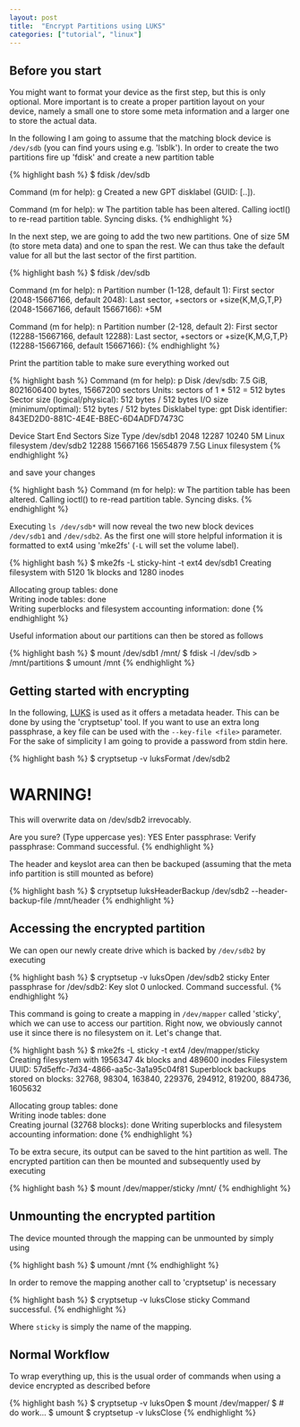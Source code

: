 ```yaml
---
layout: post
title:  "Encrypt Partitions using LUKS"
categories: ["tutorial", "linux"]
---
```


Before you start
----------------
You might want to format your device as the first step, but this is only optional.
More important is to create a proper partition layout on your device, namely a small one to store some meta information and a larger one to store the actual data.

In the following I am going to assume that the matching block device is `/dev/sdb` (you can find yours using e.g. 'lsblk').
In order to create the two partitions fire up 'fdisk' and create a new partition table

{% highlight bash %}
$ fdisk /dev/sdb

Command (m for help): g
Created a new GPT disklabel (GUID: [..]).

Command (m for help): w
The partition table has been altered.
Calling ioctl() to re-read partition table.
Syncing disks.
{% endhighlight %}

In the next step, we are going to add the two new partitions. One of size 5M (to store meta data) and one to span the rest. We can thus take the default value for all but the last sector of the first partition.

{% highlight bash %}
$ fdisk /dev/sdb

Command (m for help): n
Partition number (1-128, default 1):
First sector (2048-15667166, default 2048):
Last sector, +sectors or +size{K,M,G,T,P} (2048-15667166, default 15667166): +5M

Command (m for help): n
Partition number (2-128, default 2): 
First sector (12288-15667166, default 12288):
Last sector, +sectors or +size{K,M,G,T,P} (12288-15667166, default 15667166):
{% endhighlight %}

Print the partition table to make sure everything worked out

{% highlight bash %}
Command (m for help): p
Disk /dev/sdb: 7.5 GiB, 8021606400 bytes, 15667200 sectors
Units: sectors of 1 * 512 = 512 bytes
Sector size (logical/physical): 512 bytes / 512 bytes
I/O size (minimum/optimal): 512 bytes / 512 bytes
Disklabel type: gpt
Disk identifier: 843ED2D0-881C-4E4E-B8EC-6D4ADFD7473C

Device     Start      End  Sectors  Size Type
/dev/sdb1   2048    12287    10240    5M Linux filesystem
/dev/sdb2  12288 15667166 15654879  7.5G Linux filesystem
{% endhighlight %}

and save your changes

{% highlight bash %}
Command (m for help): w
The partition table has been altered.
Calling ioctl() to re-read partition table.
Syncing disks.
{% endhighlight %}

Executing `ls /dev/sdb*` will now reveal the two new block devices `/dev/sdb1` and `/dev/sdb2`.
As the first one will store helpful information it is formatted to ext4 using 'mke2fs' (`-L` will set the volume label).

{% highlight bash %}
$ mke2fs -L sticky-hint -t ext4 dev/sdb1
Creating filesystem with 5120 1k blocks and 1280 inodes

Allocating group tables: done                            
Writing inode tables: done                            
Writing superblocks and filesystem accounting information: done
{% endhighlight %}

Useful information about our partitions can then be stored as follows

{% highlight bash %}
$ mount /dev/sdb1 /mnt/
$ fdisk -l /dev/sdb > /mnt/partitions
$ umount /mnt
{% endhighlight %}


Getting started with encrypting
-------------------------------
In the following, [LUKS](http://en.wikipedia.org/wiki/Linux_Unified_Key_Setup) is used as it offers a metadata header.
This can be done by using the 'cryptsetup' tool. If you want to use an extra long passphrase, a key file can be used with the `--key-file <file>` parameter. For the sake of simplicity I am going to provide a password from stdin here.

{% highlight bash %}
$ cryptsetup -v luksFormat /dev/sdb2

WARNING!
========
This will overwrite data on /dev/sdb2 irrevocably.

Are you sure? (Type uppercase yes): YES
Enter passphrase: 
Verify passphrase:
Command successful.
{% endhighlight %}

The header and keyslot area can then be backuped (assuming that the meta info partition is still mounted as before)

{% highlight bash %}
$ cryptsetup luksHeaderBackup /dev/sdb2 --header-backup-file /mnt/header
{% endhighlight %}


Accessing the encrypted partition
---------------------------------
We can open our newly create drive which is backed by `/dev/sdb2` by executing

{% highlight bash %}
$ cryptsetup -v luksOpen /dev/sdb2 sticky
Enter passphrase for /dev/sdb2: 
Key slot 0 unlocked.
Command successful.
{% endhighlight %}

This command is going to create a mapping in `/dev/mapper` called 'sticky', which we can use to access our partition.
Right now, we obviously cannot use it since there is no filesystem on it. Let's change that.

{% highlight bash %}
$ mke2fs -L sticky -t ext4 /dev/mapper/sticky
Creating filesystem with 1956347 4k blocks and 489600 inodes
Filesystem UUID: 57d5effc-7d34-4866-aa5c-3a1a95c04f81
Superblock backups stored on blocks: 
    32768, 98304, 163840, 229376, 294912, 819200, 884736, 1605632

Allocating group tables: done                            
Writing inode tables: done                            
Creating journal (32768 blocks): done
Writing superblocks and filesystem accounting information: done
{% endhighlight %}

To be extra secure, its output can be saved to the hint partition as well.
The encrypted partition can then be mounted and subsequently used by executing

{% highlight bash %}
$ mount /dev/mapper/sticky /mnt/
{% endhighlight %}


Unmounting the encrypted partition
----------------------------------
The device mounted through the mapping can be unmounted by simply using

{% highlight bash %}
$ umount /mnt
{% endhighlight %}

In order to remove the mapping another call to 'cryptsetup' is necessary

{% highlight bash %}
$ cryptsetup -v luksClose sticky
Command successful.
{% endhighlight %}

Where `sticky` is simply the name of the mapping.


Normal Workflow
---------------
To wrap everything up, this is the usual order of commands when using a device encrypted as described before

{% highlight bash %} 
$ cryptsetup -v luksOpen <block device> <map name>
$ mount /dev/mapper/<map name> <mount point>
$ # do work...
$ umount <mount point>
$ cryptsetup -v luksClose <map name>
{% endhighlight %}
